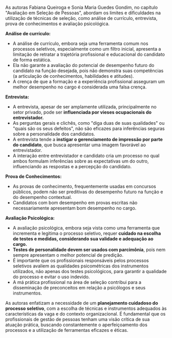 As autoras Fabiana Queiroga e Sonia Maria Guedes Gondim, no capítulo "Avaliação em Seleção de Pessoas", abordam os limites e dificuldades na utilização de técnicas de seleção, como análise de currículo, entrevista, prova de conhecimentos e avaliação psicológica.

**Análise de currículo:**
- A análise de currículo, embora seja uma ferramenta comum nos processos seletivos, especialmente como um filtro inicial, apresenta a limitação de retratar a trajetória profissional e educacional do candidato de forma estática.
- Ela não garante a avaliação do potencial de desempenho futuro do candidato na função desejada, pois não demonstra suas competências (a articulação de conhecimentos, habilidades e atitudes).
- A crença de que a formação e a experiência profissional asseguram um melhor desempenho no cargo é considerada uma falsa crença.

**Entrevista:**
- A entrevista, apesar de ser amplamente utilizada, principalmente no setor privado, pode ser **influenciada por vieses ocupacionais do entrevistador.**
- As perguntas gerais e clichês, como "diga duas de suas qualidades" ou "quais são os seus defeitos", não são eficazes para inferências seguras sobre a personalidade dos candidatos.
- A entrevista tende a **instigar o gerenciamento de impressão por parte do candidato**, que busca apresentar uma imagem favorável ao entrevistador.
- A interação entre entrevistador e candidato cria um processo no qual ambos formulam inferências sobre as expectativas um do outro, influenciando as respostas e a percepção do candidato.

**Prova de Conhecimentos:**

- As provas de conhecimento, frequentemente usadas em concursos públicos, podem não ser preditivas do desempenho futuro na função e do desempenho contextual.
- Candidatos com bom desempenho em provas escritas não necessariamente apresentam bom desempenho no cargo.

**Avaliação Psicológica:**

- A avaliação psicológica, embora seja vista como uma ferramenta que incrementa e legitima o processo seletivo, requer **cuidado na escolha de testes e medidas, considerando sua validade e adequação ao cargo.**
- **Testes de personalidade devem ser usados com parcimônia**, pois nem sempre apresentam o melhor potencial de predição.
- É importante que os profissionais responsáveis pelos processos seletivos avaliem as qualidades psicométricas dos instrumentos utilizados, não apenas dos testes psicológicos, para garantir a qualidade do processo e evitar o uso indevido.
- A má prática profissional na área de seleção contribui para a disseminação de preconceitos em relação a psicólogos e seus instrumentos.

As autoras enfatizam a necessidade de um **planejamento cuidadoso do processo seletivo**, com a escolha de técnicas e instrumentos adequados às características da vaga e do contexto organizacional. É fundamental que os profissionais de gestão de pessoas tenham uma visão crítica de sua atuação prática, buscando constantemente o aperfeiçoamento dos processos e a utilização de ferramentas eficazes e éticas.